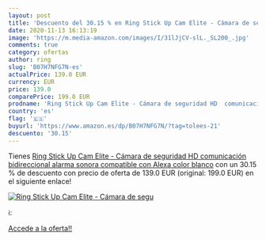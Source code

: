 ```yaml
---
layout: post
title: 'Descuento del 30.15 % en Ring Stick Up Cam Elite - Cámara de segu'
date: 2020-11-13 16:13:19
image: 'https://m.media-amazon.com/images/I/31lJjCV-slL._SL200_.jpg'
comments: true
category: ofertas
author: ring
slug: 'B07H7NFG7N-es'
actualPrice: 139.0 EUR
currency: EUR
price: 139.0
comparePrice: 199.0 EUR
prodname: 'Ring Stick Up Cam Elite - Cámara de seguridad HD  comunicación bidireccional  alarma sonora  compatible con Alexa  color blanco'
country: 'es'
flag: '🇪🇸'
buyurl: 'https://www.amazon.es/dp/B07H7NFG7N/?tag=tolees-21'
descuento: '30.15'
---
```


Tienes [Ring Stick Up Cam Elite - Cámara de seguridad HD  comunicación bidireccional  alarma sonora  compatible con Alexa  color blanco](https://www.amazon.es/dp/B07H7NFG7N/?tag=tolees-21) con un 30.15 % de descuento con precio de oferta de 139.0 EUR (original: 199.0 EUR) en el siguiente enlace!

[![Ring Stick Up Cam Elite - Cámara de segu](https://m.media-amazon.com/images/I/31lJjCV-slL._SL200_.jpg)](https://www.amazon.es/dp/B07H7NFG7N/?tag=tolees-21)

ℹ️:


[Accede a la oferta!!](https://www.amazon.es/dp/B07H7NFG7N/?tag=tolees-21)
